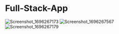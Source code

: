 # Full-Stack-App
![Screenshot_1696267173](https://github.com/benzaminbikash/Full-Stack-App/assets/100546656/e5ba00fd-b57d-42cb-b1aa-e1a44183cb71)
![Screenshot_1696267567](https://github.com/benzaminbikash/Full-Stack-App/assets/100546656/3c428a84-537e-430a-a726-a4280325054c)
![Screenshot_1696267179](https://github.com/benzaminbikash/Full-Stack-App/assets/100546656/69af265d-6a03-466f-8ddd-e22dbcb43839)
